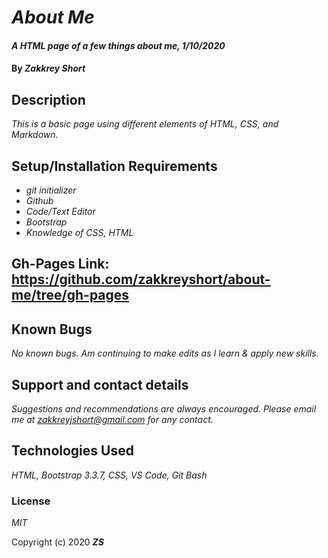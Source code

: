# _About Me_

#### _A HTML page of a few things about me, 1/10/2020_

#### By _**Zakkrey Short**_

## Description

_This is a basic page using different elements of HTML, CSS, and Markdown._

## Setup/Installation Requirements

* _git initializer_
* _Github_
* _Code/Text Editor_
* _Bootstrap_
* _Knowledge of CSS, HTML_

## Gh-Pages Link: https://github.com/zakkreyshort/about-me/tree/gh-pages

## Known Bugs

_No known bugs. Am continuing to make edits as I learn & apply new skills._

## Support and contact details

_Suggestions and recommendations are always encouraged. Please email me at zakkreyjshort@gmail.com for any contact._

## Technologies Used

_HTML, Bootstrap 3.3.7, CSS, VS Code, Git Bash_

### License

*MIT*

Copyright (c) 2020 **_ZS_**